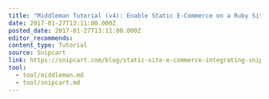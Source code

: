 ```yaml
---
title: "Middleman Tutorial (v4): Enable Static E-Commerce on a Ruby Site Generator"
date: 2017-01-27T13:11:00.000Z
posted_date: 2017-01-27T13:11:00.000Z
editor_recommends:
content_type: Tutorial
source: Snipcart
link: https://snipcart.com/blog/static-site-e-commerce-integrating-snipcart-with-middleman?utm_content=buffer44ba6&utm_medium=social&utm_source=twitter.com&utm_campaign=buffer
tool:
  - tool/middleman.md
  - tool/snipcart.md
---
```

